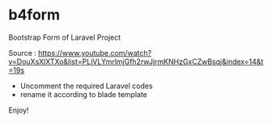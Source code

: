 # b4form
Bootstrap Form of Laravel Project

Source : https://www.youtube.com/watch?v=DouXsXlXTXo&list=PLjVLYmrlmjGfh2rwJjrmKNHzGxCZwBsqj&index=14&t=19s

- Uncomment the required Laravel codes
- rename it according to blade template

Enjoy!


